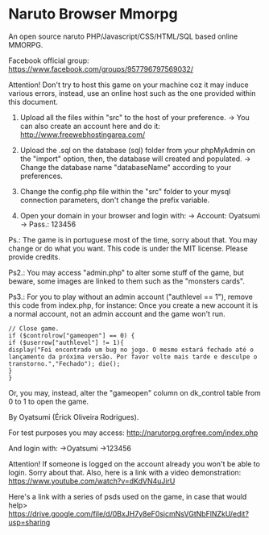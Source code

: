 Naruto Browser Mmorpg
===================

An open source naruto PHP/Javascript/CSS/HTML/SQL based online MMORPG.


Facebook official group:
https://www.facebook.com/groups/957796797569032/



Attention! Don't try to host this game on your machine coz it may induce various errors, instead, use an online host such
as the one provided within this document.

1) Upload all the files within "src" to the host of your preference.
	-> You can also create an account here and do it: http://www.freewebhostingarea.com/
	
2) Upload the .sql on the database (sql) folder from your phpMyAdmin on the "import" option, then, the database will
created and populated.
	-> Change the database name "databaseName" according to your preferences.
	
3) Change the config.php file within the "src" folder to your mysql connection parameters, don't change the prefix variable.

4) Open your domain in your browser and login with:
	-> Account: Oyatsumi
	-> Pass.: 123456 


Ps.: The game is in portuguese most of the time, sorry about that. You may change or do what you want.
This code is under the MIT license.
Please provide credits.

Ps2.: You may access "admin.php" to alter some stuff of the game, but beware, some images are linked to them such as the
"monsters cards".

Ps3.: For you to play without an admin account ("authlevel == 1"), remove this code from index.php, for instance:
Once you create a new account it is a normal account, not an admin account and the game won't run.

	// Close game.
	if ($controlrow["gameopen"] == 0) { 
	if ($userrow["authlevel"] != 1){
	display("Foi encontrado um bug no jogo. O mesmo estará fechado até o lançamento da próxima versão. Por favor volte mais tarde e desculpe o transtorno.","Fechado"); die();
	}
	}

Or, you may, instead, alter the "gameopen" column on dk_control table from 0 to 1 to open the game.


By Oyatsumi (Érick Oliveira Rodrigues).


For test purposes you may access:
http://narutorpg.orgfree.com/index.php

And login with:
->Oyatsumi
->123456

Attention! If someone is logged on the account already you won't be able to login. Sorry about that.
Also, here is a link with a video demonstration: https://www.youtube.com/watch?v=dKdVN4uJirU

Here's a link with a series of psds used on the game, in case that would help>
https://drive.google.com/file/d/0BxJH7y8eF0sjcmNsVGtNbFlNZkU/edit?usp=sharing
